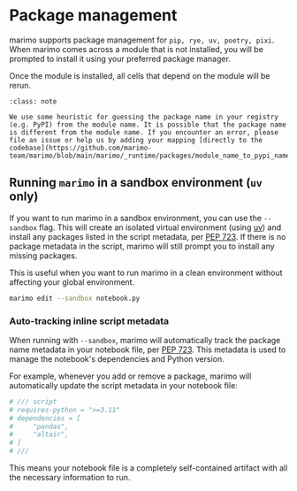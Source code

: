 # Package management

marimo supports package management for `pip, rye, uv, poetry, pixi`. When marimo comes across a module that is not installed, you will be prompted to install it using your preferred package manager.

Once the module is installed, all cells that depend on the module will be rerun.

```{admonition} Package Installation
:class: note

We use some heuristic for guessing the package name in your registry (e.g. PyPI) from the module name. It is possible that the package name is different from the module name. If you encounter an error, please file an issue or help us by adding your mapping [directly to the codebase](https://github.com/marimo-team/marimo/blob/main/marimo/_runtime/packages/module_name_to_pypi_name.py).
```

## Running `marimo` in a sandbox environment (`uv` only)

If you want to run marimo in a sandbox environment, you can use the `--sandbox` flag. This will create an isolated virtual environment (using [uv](https://docs.astral.sh/uv)) and install any packages listed in the script metadata, per [PEP 723](https://peps.python.org/pep-0723/). If there is no package metadata in the script, marimo will still prompt you to install any missing packages.

This is useful when you want to run marimo in a clean environment without affecting your global environment.

```bash
marimo edit --sandbox notebook.py
```

### Auto-tracking inline script metadata

When running with `--sandbox`, marimo will automatically track the package name metadata in your notebook file, per [PEP 723](https://peps.python.org/pep-0723/). This metadata is used to manage the notebook's dependencies and Python version.

For example, whenever you add or remove a package, marimo will automatically update the script metadata in your notebook file:

```python
# /// script
# requires-python = ">=3.11"
# dependencies = [
#     "pandas",
#     "altair",
# ]
# ///
```

This means your notebook file is a completely self-contained artifact with all the necessary information to run.

